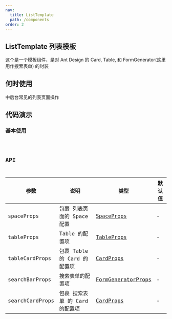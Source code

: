 ```yaml
---
nav:
  title: ListTemplate
  path: /components
order: 2
---
```


## ListTemplate 列表模板

这个是一个模板组件，是对 Ant Design 的 Card, Table, 和 FormGenerator(这里用作搜索表单) 的封装

## 何时使用

中后台常见的列表页面操作

## 代码演示

### 基本使用

<code src="../demos/ListTemplateDemo1.tsx"  title="简单的使用">

## API

| 参数 | 说明 | 类型 | 默认值 |
| --- | --- | --- | --- |
| spaceProps | 包裹 列表页面的 Space 配置 | [SpaceProps](https://ant-design.gitee.io/components/space-cn/#API) | - |
| tableProps | Table 的配置项 | [TableProps](https://ant-design.gitee.io/components/table-cn/#Table) | - |
| tableCardProps | 包裹 Table 的 Card 的配置项 | [CardProps](https://ant-design.gitee.io/components/card-cn/#Card) | - |
| searchBarProps | 搜索表单的配置项 | [FormGeneratorProps](/components/form-items-builder#formitemconfig-api) | - |
| searchCardProps | 包裹 搜索表单 的 Card 的配置项 | [CardProps](https://ant-design.gitee.io/components/card-cn/#Card) | - |
